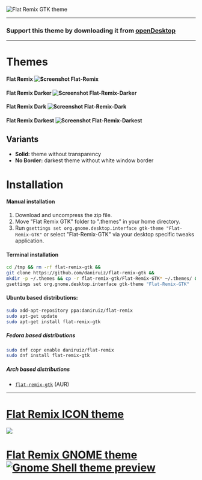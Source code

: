 ![Flat Remix GTK theme](https://github.com/daniruiz/flat-remix-gtk/raw/master/assets/logo.png)

<hr/>

### Support this theme by downloading it from [openDesktop](https://www.opendesktop.org/p/1214931)

<hr/>

# Themes

#### Flat Remix ![Screenshot Flat-Remix](https://github.com/daniruiz/flat-remix-gtk/raw/master/assets/2.png)
#### Flat Remix Darker ![Screenshot Flat-Remix-Darker](https://github.com/daniruiz/flat-remix-gtk/raw/master/assets/3.png)
#### Flat Remix Dark ![Screenshot Flat-Remix-Dark](https://github.com/daniruiz/flat-remix-gtk/raw/master/assets/4.png)
#### Flat Remix Darkest ![Screenshot Flat-Remix-Darkest](https://github.com/daniruiz/flat-remix-gtk/raw/master/assets/5.png)

## Variants
 - **Solid:** theme without transparency
 - **No Border:**  darkest theme without white window border

# Installation

#### Manual installation

1. Download and uncompress the zip file.
1. Move "Flat Remix GTK" folder to ".themes" in your home directory.
1. Run ```gsettings set org.gnome.desktop.interface gtk-theme "Flat-Remix-GTK"``` or select "Flat-Remix-GTK" via your desktop specific tweaks application.

#### Terminal installation

```sh
cd /tmp && rm -rf flat-remix-gtk &&
git clone https://github.com/daniruiz/flat-remix-gtk &&
mkdir -p ~/.themes && cp -r flat-remix-gtk/Flat-Remix-GTK* ~/.themes/ &&
gsettings set org.gnome.desktop.interface gtk-theme "Flat-Remix-GTK"
```

#### Ubuntu based distributions:

```sh
sudo add-apt-repository ppa:daniruiz/flat-remix
sudo apt-get update
sudo apt-get install flat-remix-gtk
```

##### Fedora based distributions

```sh
sudo dnf copr enable daniruiz/flat-remix
sudo dnf install flat-remix-gtk
```

##### Arch based distributions
+ [`flat-remix-gtk`](https://aur.archlinux.org/packages/flat-remix-gtk/) (AUR)

<hr/>

# [Flat Remix ICON theme](https://github.com/daniruiz/Flat-Remix/)
<a href="https://github.com/daniruiz/Flat-Remix/" align="center">
<img src="https://raw.githubusercontent.com/daniruiz/Flat-Remix/master/assets/preview.png">
</a>

# [Flat Remix GNOME theme ![Gnome Shell theme preview](https://raw.githubusercontent.com/daniruiz/flat-remix-gnome/master/assets/1.png)](https://github.com/daniruiz/Flat-Remix-GNOME-theme)

